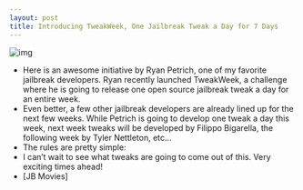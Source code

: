 ```yaml
---
layout: post
title: Introducing TweakWeek, One Jailbreak Tweak a Day for 7 Days
---
```

![img](http://media.idownloadblog.com/wp-content/uploads/2011/06/Introducing-TweakWeek.png)
* Here is an awesome initiative by Ryan Petrich, one of my favorite jailbreak developers. Ryan recently launched TweakWeek, a challenge where he is going to release one open source jailbreak tweak a day for an entire week.
* Even better, a few other jailbreak developers are already lined up for the next few weeks. While Petrich is going to develop one tweak a day this week, next week tweaks will be developed by Filippo Bigarella, the following week by Tyler Nettleton, etc…
* The rules are pretty simple:
* I can’t wait to see what tweaks are going to come out of this. Very exciting times ahead!
* [JB Movies]

